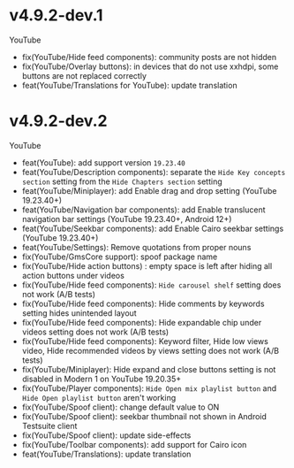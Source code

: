 # v4.9.2-dev.1
YouTube
- fix(YouTube/Hide feed components): community posts are not hidden
- fix(YouTube/Overlay buttons): in devices that do not use xxhdpi, some buttons are not replaced correctly
- feat(YouTube/Translations for YouTube): update translation

# v4.9.2-dev.2
YouTube
- feat(YouTube): add support version `19.23.40`
- feat(YouTube/Description components): separate the `Hide Key concepts section` setting from the `Hide Chapters section` setting
- feat(YouTube/Miniplayer): add Enable drag and drop setting (YouTube 19.23.40+)
- feat(YouTube/Navigation bar components): add Enable translucent navigation bar settings (YouTube 19.23.40+, Android 12+)
- feat(YouTube/Seekbar components): add Enable Cairo seekbar settings (YouTube 19.23.40+)
- feat(YouTube/Settings): Remove quotations from proper nouns
- fix(YouTube/GmsCore support): spoof package name
- fix(YouTube/Hide action buttons) : empty space is left after hiding all action buttons under videos
- fix(YouTube/Hide feed components): `Hide carousel shelf` setting does not work (A/B tests)
- fix(YouTube/Hide feed components): Hide comments by keywords setting hides unintended layout
- fix(YouTube/Hide feed components): Hide expandable chip under videos setting does not work (A/B tests)
- fix(YouTube/Hide feed components): Keyword filter, Hide low views video, Hide recommended videos by views setting does not work (A/B tests)
- fix(YouTube/Miniplayer): Hide expand and close buttons setting is not disabled in Modern 1 on YouTube 19.20.35+
- fix(YouTube/Player components): `Hide Open mix playlist button` and `Hide Open playlist button` aren't working
- fix(YouTube/Spoof client): change default value to ON
- fix(YouTube/Spoof client): seekbar thumbnail not shown in Android Testsuite client
- fix(YouTube/Spoof client): update side-effects
- fix(YouTube/Toolbar components): add support for Cairo icon
- feat(YouTube/Translations): update translation
